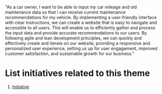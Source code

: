 "As a car owner, I want to be able to input my car mileage and old maintenance data so that I can receive current maintenance recommendations for my vehicle. 
By implementing a user-friendly interface with clear instructions, we can create a website that is easy to navigate and accessible to all users.
This will enable us to efficiently gather and process the input data and provide accurate recommendations to our users.
By following agile and lean development principles, we can quickly and effectively create and iterate on our website, providing a responsive and personalized user experience, 
setting us up for user engagement, improved customer satisfaction, and sustainable growth for our business."

# List initiatives related to this theme
1. [Initiative](documentation/templates/theme/initiatives/initiative_template.md)